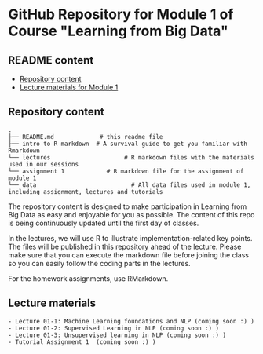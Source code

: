 # GitHub Repository for Module 1 of Course  "Learning from Big Data"

## README content

* [Repository content](#repository-content)
* [Lecture materials for Module 1](#lecture-materials)

  
<!-- vim-markdown-toc -->

## Repository content

```
.
├── README.md             # this readme file
├── intro to R markdown  # A survival guide to get you familiar with Rmarkdown
└── lectures                     # R markdown files with the materials used in our sessions 
└── assignment 1            # R markdown file for the assignment of module 1 
└── data                           # All data files used in module 1, including assignment, lectures and tutorials

```

The repository content is designed to make participation in Learning from Big Data as easy and enjoyable for you as possible. The content of this repo is being continuously updated until the first day of classes. 

In the lectures, we will use R to illustrate implementation-related key points. The files will be published in this repository ahead of the lecture. Please make sure that you can execute the markdown file before joining the class so you can easily follow the coding parts in the lectures.  

For the homework assignments, use RMarkdown.

 ## Lecture materials

```
- Lecture 01-1: Machine Learning foundations and NLP (coming soon :) )
- Lecture 01-2: Supervised Learning in NLP (coming soon :) )
- Lecture 01-3: Unsupervised learning in NLP (coming soon :) )
- Tutorial Assignment 1  (coming soon :) )
 ```

